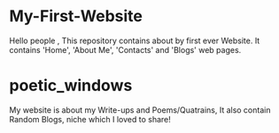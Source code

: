 # My-First-Website
Hello people , This repository contains about by first ever Website. It contains 'Home', 'About Me', 'Contacts' and 'Blogs' web pages.
# poetic_windows
My website is about my Write-ups and Poems/Quatrains, It also contain Random Blogs, niche which I loved to share!  